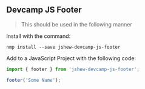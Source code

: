 ## Devcamp JS Footer

> This should be used in the following manner

Install with the command:

```
nmp install --save jshew-devcamp-js-footer
```

Add to a JavaScript Project with the following code:

```javascript
import { footer } from 'jshew-devcamp-js-footer';

footer('Some Name');
```